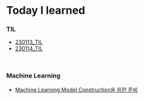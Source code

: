 # Today I learned

### TIL
- [230113_TIL](https://hj0216.tistory.com/2)  
- [230114_TIL](https://hj0216.tistory.com/4)

<br/>

### Machine Learning
- [Machine Learning Model Construction을 위한 준비](https://hj0216.tistory.com/3)
